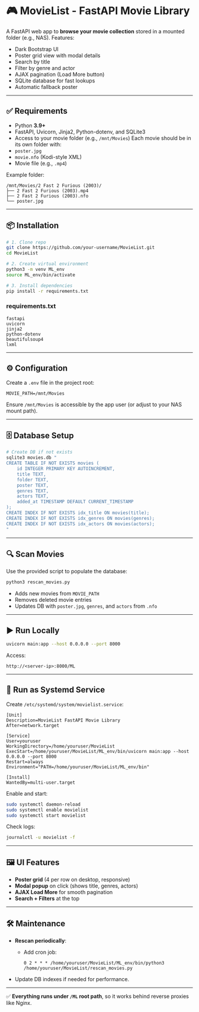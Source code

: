 # 🎮 MovieList - FastAPI Movie Library

A FastAPI web app to **browse your movie collection** stored in a mounted folder (e.g., NAS).
Features:

* Dark Bootstrap UI
* Poster grid view with modal details
* Search by title
* Filter by genre and actor
* AJAX pagination (Load More button)
* SQLite database for fast lookups
* Automatic fallback poster

---

## ✅ Requirements

* Python **3.9+**
* FastAPI, Uvicorn, Jinja2, Python-dotenv, and SQLite3
* Access to your movie folder (e.g., `/mnt/Movies`)
  Each movie should be in its own folder with:
* `poster.jpg`
* `movie.nfo` (Kodi-style XML)
* Movie file (e.g., `.mp4`)

Example folder:

```
/mnt/Movies/2 Fast 2 Furious (2003)/
├── 2 Fast 2 Furious (2003).mp4
├── 2 Fast 2 Furious (2003).nfo
└── poster.jpg
```

---

## 📦 Installation

```bash
# 1. Clone repo
git clone https://github.com/your-username/MovieList.git
cd MovieList

# 2. Create virtual environment
python3 -m venv ML_env
source ML_env/bin/activate

# 3. Install dependencies
pip install -r requirements.txt
```

### **requirements.txt**

```
fastapi
uvicorn
jinja2
python-dotenv
beautifulsoup4
lxml
```

---

## ⚙️ Configuration

Create a `.env` file in the project root:

```
MOVIE_PATH=/mnt/Movies
```

Ensure `/mnt/Movies` is accessible by the app user (or adjust to your NAS mount path).

---

## 🗄 Database Setup

```bash
# Create DB if not exists
sqlite3 movies.db "
CREATE TABLE IF NOT EXISTS movies (
    id INTEGER PRIMARY KEY AUTOINCREMENT,
    title TEXT,
    folder TEXT,
    poster TEXT,
    genres TEXT,
    actors TEXT,
    added_at TIMESTAMP DEFAULT CURRENT_TIMESTAMP
);
CREATE INDEX IF NOT EXISTS idx_title ON movies(title);
CREATE INDEX IF NOT EXISTS idx_genres ON movies(genres);
CREATE INDEX IF NOT EXISTS idx_actors ON movies(actors);
"
```

---

## 🔍 Scan Movies

Use the provided script to populate the database:

```bash
python3 rescan_movies.py
```

* Adds new movies from `MOVIE_PATH`
* Removes deleted movie entries
* Updates DB with `poster.jpg`, `genres`, and `actors` from `.nfo`

---

## ▶️ Run Locally

```bash
uvicorn main:app --host 0.0.0.0 --port 8000
```

Access:

```
http://<server-ip>:8000/ML
```

---

## 🔄 Run as Systemd Service

Create `/etc/systemd/system/movielist.service`:

```
[Unit]
Description=MovieList FastAPI Movie Library
After=network.target

[Service]
User=youruser
WorkingDirectory=/home/youruser/MovieList
ExecStart=/home/youruser/MovieList/ML_env/bin/uvicorn main:app --host 0.0.0.0 --port 8000
Restart=always
Environment="PATH=/home/youruser/MovieList/ML_env/bin"

[Install]
WantedBy=multi-user.target
```

Enable and start:

```bash
sudo systemctl daemon-reload
sudo systemctl enable movielist
sudo systemctl start movielist
```

Check logs:

```bash
journalctl -u movielist -f
```

---

## 🖼 UI Features

* **Poster grid** (4 per row on desktop, responsive)
* **Modal popup** on click (shows title, genres, actors)
* **AJAX Load More** for smooth pagination
* **Search + Filters** at the top

---

## 🛠 Maintenance

* **Rescan periodically**:

  * Add cron job:

    ```
    0 2 * * * /home/youruser/MovieList/ML_env/bin/python3 /home/youruser/MovieList/rescan_movies.py
    ```
* Update DB indexes if needed for performance.

---

✅ **Everything runs under `/ML` root path**, so it works behind reverse proxies like Nginx.
